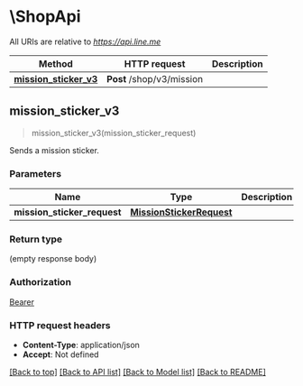 # \ShopApi

All URIs are relative to *https://api.line.me*

Method | HTTP request | Description
------------- | ------------- | -------------
[**mission_sticker_v3**](ShopApi.md#mission_sticker_v3) | **Post** /shop/v3/mission | 



## mission_sticker_v3

> mission_sticker_v3(mission_sticker_request)


Sends a mission sticker.

### Parameters


Name | Type | Description  | Required | Notes
------------- | ------------- | ------------- | ------------- | -------------
**mission_sticker_request** | [**MissionStickerRequest**](MissionStickerRequest.md) |  | [required] |

### Return type

 (empty response body)

### Authorization

[Bearer](../README.md#Bearer)

### HTTP request headers

- **Content-Type**: application/json
- **Accept**: Not defined

[[Back to top]](#) [[Back to API list]](../README.md#documentation-for-api-endpoints) [[Back to Model list]](../README.md#documentation-for-models) [[Back to README]](../README.md)

